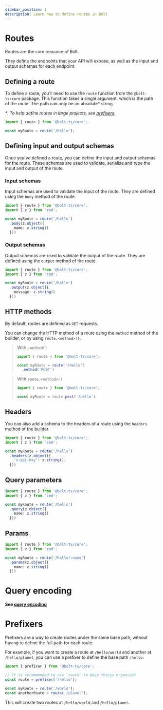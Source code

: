 ```yaml
---
sidebar_position: 1
description: Learn how to define routes in Bolt
---
```


# Routes

Routes are the core resource of Bolt.

They define the endpoints that your API will expose, as well as the input and output schemas for each endpoint.

## Defining a route

To define a route, you'll need to use the `route` function from the `@bolt-ts/core` package. This function takes a single argument, which is the path of the route. The path can only be an absolute* string.

_*: To help define routes in large projects, see [prefixers](/docs/basics/route#prefixers)._

```typescript
import { route } from '@bolt-ts/core';

const myRoute = route('/hello');
```

## Defining input and output schemas

Once you've defined a route, you can define the input and output schemas for the route. These schemas are used to validate, serialize and type the input and output of the route.

### Input schemas

Input schemas are used to validate the input of the route. They are defined using the `body` method of the route.

```typescript
import { route } from '@bolt-ts/core';
import { z } from 'zod';

const myRoute = route('/hello')
  .body(z.object({
    name: z.string()
  }))
```

### Output schemas

Output schemas are used to validate the output of the route. They are defined using the `output` method of the route.

```typescript
import { route } from '@bolt-ts/core';
import { z } from 'zod';

const myRoute = route('/hello')
  .output(z.object({
    message: z.string()
  }))
```

## HTTP methods

By default, routes are defined as `GET` requests.

You can change the HTTP method of a route using the `method` method of the builder, or by using `route.<method>()`.

> With `.method()`
> ```typescript
> import { route } from '@bolt-ts/core';
> 
> const myRoute = route('/hello')
>   .method('POST')
> ```

> With `route.<method>()`
> ```typescript
> import { route } from '@bolt-ts/core';
> 
> const myRoute = route.post('/hello')
> ```

## Headers

You can also add a schema to the headers of a route using the `headers` method of the builder.

```typescript
import { route } from '@bolt-ts/core';
import { z } from 'zod';

const myRoute = route('/hello')
  .headers(z.object({
    'x-api-key': z.string()
  }))
```

## Query parameters

```typescript
import { route } from '@bolt-ts/core';
import { z } from 'zod';

const myRoute = route('/hello')
  .query(z.object({
    name: z.string()
  }))
```

## Params

```typescript
import { route } from '@bolt-ts/core';
import { z } from 'zod';

const myRoute = route('/hello/:name')
  .params(z.object({
    name: z.string()
  }))
```

# Query encoding

**See [query encoding](/docs/advanced/query-encoding)**

# Prefixers

Prefixers are a way to create routes under the same base path, without having to define the full path for each route.

For example, if you want to create a route at `/hello/world` and another at `/hello/planet`, you can use a prefixer to define the base path `/hello`.

```typescript
import { prefixer } from '@bolt-ts/core';

// It is recommended to use `route` to keep things organized
const route = prefixer('/hello');

const myRoute = route('/world');
const anotherRoute = route('/planet');
```

This will create two routes at `/hello/world` and `/hello/planet`.